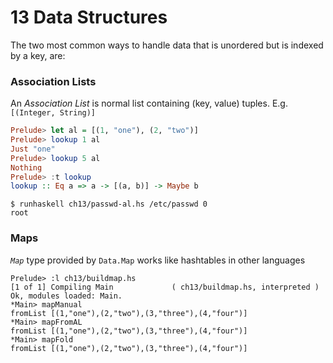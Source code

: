# 13 Data Structures

The two most common ways to handle data that is unordered but is indexed by a key, are:


### Association Lists


An *Association List* is normal list containing (key, value) tuples. E.g. `[(Integer, String)]`

```hs
Prelude> let al = [(1, "one"), (2, "two")]
Prelude> lookup 1 al
Just "one"
Prelude> lookup 5 al
Nothing
Prelude> :t lookup
lookup :: Eq a => a -> [(a, b)] -> Maybe b
```

```
$ runhaskell ch13/passwd-al.hs /etc/passwd 0
root
```

### Maps

*`Map`* type provided by `Data.Map` works like hashtables in other languages

```
Prelude> :l ch13/buildmap.hs
[1 of 1] Compiling Main             ( ch13/buildmap.hs, interpreted )
Ok, modules loaded: Main.
*Main> mapManual
fromList [(1,"one"),(2,"two"),(3,"three"),(4,"four")]
*Main> mapFromAL
fromList [(1,"one"),(2,"two"),(3,"three"),(4,"four")]
*Main> mapFold
fromList [(1,"one"),(2,"two"),(3,"three"),(4,"four")]
```
